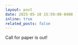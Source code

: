 ```yaml
---
layout: post
date: 2025-05-10 15:59:00-0400
inline: true
related_posts: false
---
```


Call for paper is out!
